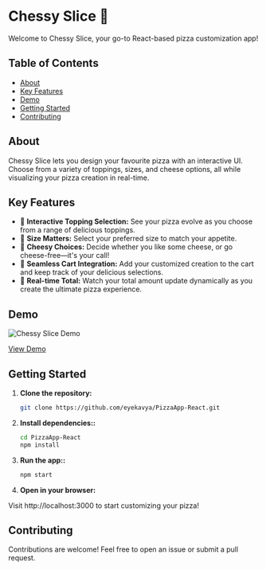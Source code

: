 # Chessy Slice 🍕

Welcome to Chessy Slice, your go-to React-based pizza customization app!

## Table of Contents

- [About](#about)
- [Key Features](#key-features)
- [Demo](#demo)
- [Getting Started](#getting-started)
- [Contributing](#contributing)

## About

Chessy Slice lets you design your favourite pizza with an interactive UI. Choose from a variety of toppings, sizes, and cheese options, all while visualizing your pizza creation in real-time.

## Key Features

- 🎨 **Interactive Topping Selection:** See your pizza evolve as you choose from a range of delicious toppings.
- 📐 **Size Matters:** Select your preferred size to match your appetite.
- 🧀 **Cheesy Choices:** Decide whether you like some cheese, or go cheese-free—it's your call!
- 🛒 **Seamless Cart Integration:** Add your customized creation to the cart and keep track of your delicious selections.
- 💸 **Real-time Total:** Watch your total amount update dynamically as you create the ultimate pizza experience.

## Demo

![Chessy Slice Demo](https://github.com/eyekavya/PizzaApp-React/blob/master/public/screenrecord/cheesyslice-gif.gif)

[View Demo](https://cheesyslice.netlify.app/)

## Getting Started

1. **Clone the repository:**

   ```bash
   git clone https://github.com/eyekavya/PizzaApp-React.git
   ```

2. **Install dependencies::**

   ```bash
   cd PizzaApp-React
   npm install
   ```

3. **Run the app::**

   ```bash
   npm start
   ```

4. **Open in your browser:**

Visit http://localhost:3000 to start customizing your pizza!

## Contributing

Contributions are welcome! Feel free to open an issue or submit a pull request.
